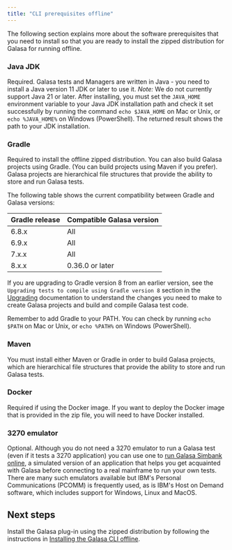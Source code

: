```yaml
---
title: "CLI prerequisites offline"
---
```



The following section explains more about the software prerequisites that you need to install so that you are ready to install the zipped distribution for Galasa for running offline.


### Java JDK 

Required. Galasa tests and Managers are written in Java - you need to install a Java version 11 JDK or later to use it. _Note:_ We do not currently support Java 21 or later. After installing, you must set the `JAVA_HOME` environment variable to your Java JDK installation path and check it set successfully by running the command `echo $JAVA_HOME` on Mac or Unix, or `echo %JAVA_HOME%` on Windows (PowerShell). The returned result shows the path to your JDK installation.

### Gradle

Required to install the offline zipped distribution. You can also build Galasa projects using Gradle. (You can build projects using Maven if you prefer). Galasa projects are hierarchical file structures that provide the ability to store and run Galasa tests.

The following table shows the current compatibility between Gradle and Galasa versions: 


| Gradle release |  Compatible Galasa version  |
| :---- | :-------- | 
| 6.8.x  | All |
| 6.9.x  | All |
| 7.x.x | All | 
| 8.x.x | 0.36.0 or later |


If you are upgrading to Gradle version 8 from an earlier version, see the `Upgrading tests to compile using Gradle version 8` section in the [Upgrading](../upgrading) documentation to understand the changes you need to make to create Galasa projects and build and compile Galasa test code. 

Remember to add Gradle to your PATH. You can check by running `echo $PATH` on Mac or Unix, or `echo %PATH%` on Windows (PowerShell).




### Maven 

You must install either Maven or Gradle in order to build Galasa projects, which are hierarchical file structures that provide the ability to store and run Galasa tests.  


### Docker

Required if using the Docker image. If you want to deploy the Docker image that is provided in the zip file, you will need to have Docker installed.

### 3270 emulator 

Optional. Although you do not need a 3270 emulator to run a Galasa test (even if it tests a 3270 application) you can use one to [run Galasa Simbank online](../running-simbank-tests/simbank-cli.md), a simulated version of an application that helps you get acquainted with Galasa before connecting to a real mainframe to run your own tests. There are many such emulators available but IBM's Personal Communications (PCOMM) is frequently used, as is IBM's Host on Demand software, which includes support for Windows, Linux and MacOS.


## Next steps

Install the Galasa plug-in using the zipped distribution by following the instructions in [Installing the Galasa CLI offline](./installing-offline.md). 